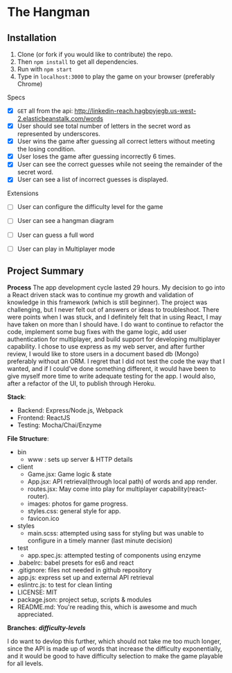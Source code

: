 # The Hangman

## Installation

1. Clone (or fork if you would like to contribute) the repo.
2. Then `npm install` to get all dependencies.
3. Run with `npm start`
4. Type in `localhost:3000` to play the game on your browser (preferably Chrome)

Specs

- [x] `GET` all from the api: http://linkedin-reach.hagbpyjegb.us-west-2.elasticbeanstalk.com/words
- [x] User should see total number of letters in the secret word as represented by underscores.
- [x] User wins the game after guessing all correct letters without meeting the losing condition.
- [x] User loses the game after guessing incorrectly 6 times.
- [x] User can see the correct guesses while not seeing the remainder of the secret word.
- [x] User can see a list of incorrect guesses is displayed.

Extensions
- [ ] User can configure the difficulty level for the game
- [ ] User can see a hangman diagram
- [ ] User can guess a full word
- [ ] User can play in Multiplayer mode


## Project Summary

**Process**
    The app development cycle lasted 29 hours. My decision to go into a React driven stack was to continue my growth and validation of knowledge in this framework (which is still beginner). The project was challenging, but I never felt out of answers or ideas to troubleshoot. There were points when I was stuck, and I definitely felt that in using React, I may have taken on more than I should have. I do want to continue to refactor the code, implement some bug fixes with the game logic, add user authentication for multiplayer, and build support for developing multiplayer capability. I chose to use express as my web server, and after further review, I would like to store users in a document based db (Mongo) preferably without an ORM. I regret that I did not test the code the way that I wanted, and if I could've done something different, it would have been to give myself more time to write adequate testing for the app. I would also, after a refactor of the UI, to publish through Heroku.  

**Stack**:
- Backend: Express/Node.js, Webpack
- Frontend: ReactJS
- Testing: Mocha/Chai/Enzyme

**File Structure**:
- bin
    + www : sets up server & HTTP details
- client
    + Game.jsx: Game logic & state
    + App.jsx: API retrieval(through local path) of words and app render.
    + routes.jsx: May come into play for multiplayer capability(react-router).
    + images: photos for game progress.
    + styles.css: general style for app.
    + favicon.ico
- styles
    + main.scss: attempted using sass for styling but was unable to configure in a timely manner (last minute decision)
- test
    + app.spec.js: attempted testing of components using enzyme
- .babelrc: babel presets for es6 and react
- .gitignore: files not needed in github repository
- app.js: express set up and external API retrieval
- eslintrc.js: to test for clean linting
- LICENSE: MIT
- package.json: project setup, scripts & modules
- README.md: You're reading this, which is awesome and much appreciated.

**Branches**:
***difficulty-levels***

I do want to devlop this further, which should not take me too much longer, since the API is made up of words that increase the difficulty exponentially, and it would be good to have difficulty selection to make the game playable for all levels.
